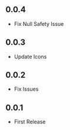 ## 0.0.4

- Fix Null Safety Issue

## 0.0.3

- Update Icons

## 0.0.2

- Fix Issues

## 0.0.1

- First Release
